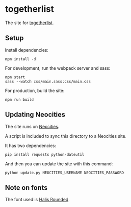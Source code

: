 # togetherlist

The site for [togetherlist](http://togetherlist.com/).

## Setup

Install dependencies:

    npm install -d

For development, run the webpack server and sass:

    npm start
    sass --watch css/main.sass:css/main.css

For production, build the site:

    npm run build

## Updating Neocities

The site runs on [Neocities](https://neocities.org/).

A script is included to sync this directory to a Neocities site.

It has two dependencies:

    pip install requests python-dateutil

And then you can update the site with this command:

    python update.py NEOCITIES_USERNAME NEOCITIES_PASSWORD

## Note on fonts

The font used is [Halis Rounded](https://www.fontspring.com/fonts/ahmet-altun/halis-rounded).